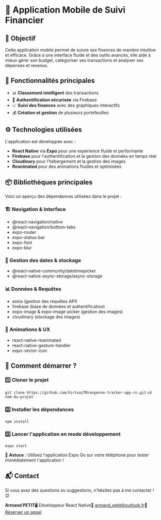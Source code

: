 # 📱 Application Mobile de Suivi Financier

## 📌 Objectif

Cette application mobile permet de suivre ses finances de manière intuitive et efficace. Grâce à une interface fluide et des outils avancés, elle aide à mieux gérer son budget, catégoriser ses transactions et analyser ses dépenses et revenus.

## 🎯 Fonctionnalités principales

- 📊 **Classement intelligent** des transactions
- 🔐 **Authentification sécurisée** via Firebase
- 📈 **Suivi des finances** avec des graphiques interactifs
- 💰 **Création et gestion** de plusieurs portefeuilles

## ⚙️ Technologies utilisées

L'application est développée avec :

- **React Native** via **Expo** pour une expérience fluide et performante
- **Firebase** pour l'authentification et la gestion des données en temps réel
- **Cloudinary** pour l'hébergement et la gestion des images
- **Reanimated** pour des animations fluides et optimisées

## 📦 Bibliothèques principales

Voici un aperçu des dépendances utilisées dans le projet :

### 🏗️ **Navigation & Interface**

- @react-navigation/native
- @react-navigation/bottom-tabs
- expo-router
- expo-status-bar
- expo-font
- expo-blur

### 📅 **Gestion des dates & stockage**

- @react-native-community/datetimepicker
- @react-native-async-storage/async-storage

### 📊 **Données & Requêtes**

- axios (gestion des requêtes API)
- firebase (base de données et authentification)
- expo-image & expo-image-picker (gestion des images)
- cloudinary (stockage des images)

### 🎨 **Animations & UX**

- react-native-reanimated
- react-native-gesture-handler
- expo-vector-icon

## 🚀 Comment démarrer ?

### 1️⃣ Cloner le projet

`git clone https://github.com/VirtuozTM/expense-tracker-app-rn.git`
`cd nom-du-projet`

### 2️⃣ Installer les dépendances

`npm install`

### 3️⃣ Lancer l'application en mode développement

`expo start`

📌 **Astuce** : Utilisez l'application Expo Go sur votre téléphone pour tester immédiatement l'application !

## 📬 Contact

Si vous avez des questions ou suggestions, n'hésitez pas à me contacter ! 😊

**Armand PETIT**🖥️ Développeur React Native📧 [armand_petit@outlook.fr](mailto:armand_petit@outlook.fr)📅 [Réserver un appel](https://calendly.com/armand_petit/30min)
